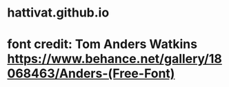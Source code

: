 # hattivat.github.io
# font credit: Tom Anders Watkins https://www.behance.net/gallery/18068463/Anders-(Free-Font)

